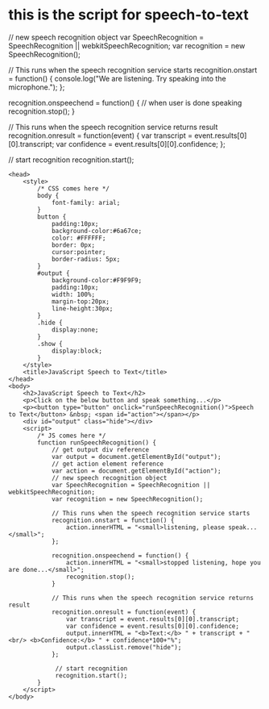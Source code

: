 # this is the script for speech-to-text

// new speech recognition object
var SpeechRecognition = SpeechRecognition || webkitSpeechRecognition;
var recognition = new SpeechRecognition();
            
// This runs when the speech recognition service starts
recognition.onstart = function() {
    console.log("We are listening. Try speaking into the microphone.");
};

recognition.onspeechend = function() {
    // when user is done speaking
    recognition.stop();
}
              
// This runs when the speech recognition service returns result
recognition.onresult = function(event) {
    var transcript = event.results[0][0].transcript;
    var confidence = event.results[0][0].confidence;
};
              
// start recognition
recognition.start();



<!doctype html>
	<head>
		<style>
			/* CSS comes here */
			body {
			    font-family: arial;
			}
			button {
			    padding:10px;
			    background-color:#6a67ce;
			    color: #FFFFFF;
			    border: 0px;
			    cursor:pointer;
			    border-radius: 5px;
			}
			#output {
			    background-color:#F9F9F9;
			    padding:10px;
			    width: 100%;
			    margin-top:20px;
			    line-height:30px;
			}
			.hide {
			    display:none;
			}
			.show {
			    display:block;
			}
		</style>
		<title>JavaScript Speech to Text</title>
	</head>
	<body>
		<h2>JavaScript Speech to Text</h2>
        <p>Click on the below button and speak something...</p>
        <p><button type="button" onclick="runSpeechRecognition()">Speech to Text</button> &nbsp; <span id="action"></span></p>
        <div id="output" class="hide"></div>
		<script>
			/* JS comes here */
		    function runSpeechRecognition() {
		        // get output div reference
		        var output = document.getElementById("output");
		        // get action element reference
		        var action = document.getElementById("action");
                // new speech recognition object
                var SpeechRecognition = SpeechRecognition || webkitSpeechRecognition;
                var recognition = new SpeechRecognition();
            
                // This runs when the speech recognition service starts
                recognition.onstart = function() {
                    action.innerHTML = "<small>listening, please speak...</small>";
                };
                
                recognition.onspeechend = function() {
                    action.innerHTML = "<small>stopped listening, hope you are done...</small>";
                    recognition.stop();
                }
              
                // This runs when the speech recognition service returns result
                recognition.onresult = function(event) {
                    var transcript = event.results[0][0].transcript;
                    var confidence = event.results[0][0].confidence;
                    output.innerHTML = "<b>Text:</b> " + transcript + "<br/> <b>Confidence:</b> " + confidence*100+"%";
                    output.classList.remove("hide");
                };
              
                 // start recognition
                 recognition.start();
	        }
		</script>
	</body>
</html>
